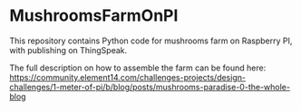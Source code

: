 # MushroomsFarmOnPI
This repository contains Python code for mushrooms farm on Raspberry PI, with publishing on ThingSpeak.
 
 The full description on how to assemble the farm can be found here: 
 https://community.element14.com/challenges-projects/design-challenges/1-meter-of-pi/b/blog/posts/mushrooms-paradise-0-the-whole-blog

 

